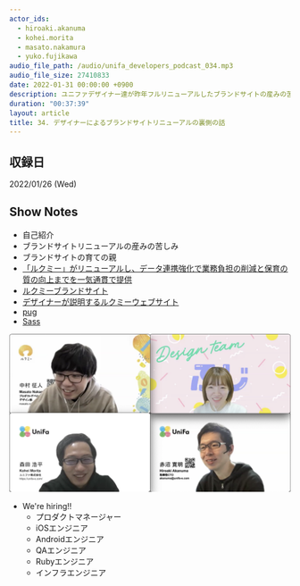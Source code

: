 ```yaml
---
actor_ids:
  - hiroaki.akanuma
  - kohei.morita
  - masato.nakamura
  - yuko.fujikawa
audio_file_path: /audio/unifa_developers_podcast_034.mp3
audio_file_size: 27410833
date: 2022-01-31 00:00:00 +0900
description: ユニファデザイナー達が昨年フルリニューアルしたブランドサイトの産みの苦しみやグロースに向けた運用について話しました。
duration: "00:37:39"
layout: article
title: 34. デザイナーによるブランドサイトリニューアルの裏側の話
---
```


## 収録日

2022/01/26 (Wed)

## Show Notes

- 自己紹介
- ブランドサイトリニューアルの産みの苦しみ
- ブランドサイトの育ての親
- [「ルクミー」がリニューアルし、データ連携強化で業務負担の削減と保育の質の向上までを一気通貫で提供](https://unifa-e.com/news/release/entry-345.html)
- [ルクミーブランドサイト](https://lookmee.jp/)
- [デザイナーが説明するルクミーウェブサイト](https://tech.unifa-e.com/entry/2021/12/06/100000)
- [pug](https://pugjs.org/api/getting-started.html)
- [Sass](https://sass-lang.com/)

![members](/images/snapshots/34/members.png)
- We're hiring!!
  - プロダクトマネージャー
  - iOSエンジニア
  - Androidエンジニア
  - QAエンジニア
  - Rubyエンジニア
  - インフラエンジニア 
